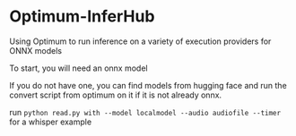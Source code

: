 # Optimum-InferHub
Using Optimum to run inference on a variety of execution providers for ONNX models


To start, you will need an onnx model

If you do not have one, you can find models from hugging face and run the convert script from optimum on it if it is not already onnx.

run ```python read.py with --model localmodel --audio audiofile --timer``` for a whisper example
